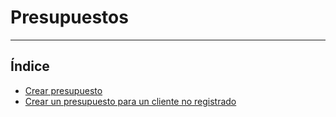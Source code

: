 # Presupuestos

---

## Índice

- [Crear presupuesto](./crearpresupuesto.md)
- [Crear un presupuesto para un cliente no registrado](./crearpresupuestonoregistrado)
